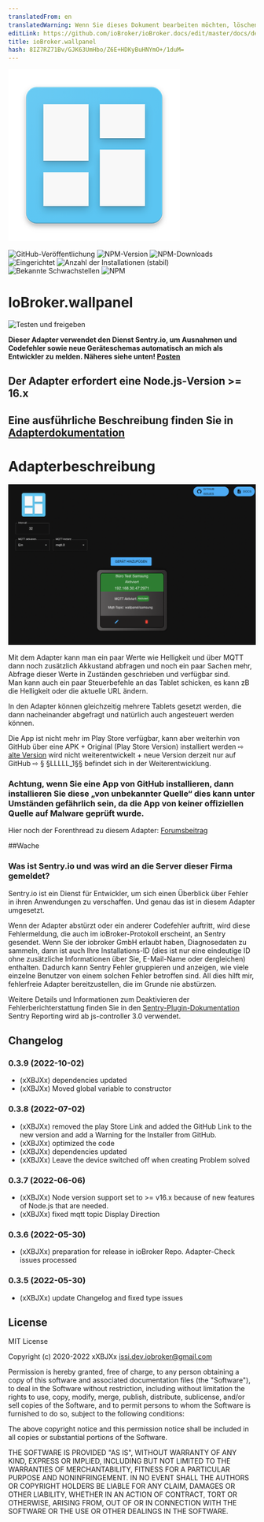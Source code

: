 ```yaml
---
translatedFrom: en
translatedWarning: Wenn Sie dieses Dokument bearbeiten möchten, löschen Sie bitte das Feld "translationsFrom". Andernfalls wird dieses Dokument automatisch erneut übersetzt
editLink: https://github.com/ioBroker/ioBroker.docs/edit/master/docs/de/adapterref/iobroker.wallpanel/README.md
title: ioBroker.wallpanel
hash: 8IZ7RZ71Bv/GJK63UmHbo/Z6E+HDKyBuHNYmO+/1duM=
---
```

![Logo](../../../en/adapterref/iobroker.wallpanel/admin/wallpanel.png)

![GitHub-Veröffentlichung](https://img.shields.io/github/v/release/xXBJXx/ioBroker.wallpanel?include_prereleases&label=GitHub%20release&logo=github)
![NPM-Version](https://img.shields.io/npm/v/iobroker.wallpanel.svg?logo=npm)
![NPM-Downloads](https://img.shields.io/npm/dm/iobroker.wallpanel.svg?logo=npm)
![Eingerichtet](https://iobroker.live/badges/wallpanel-installed.svg)
![Anzahl der Installationen (stabil)](http://iobroker.live/badges/wallpanel-stable.svg)
![Bekannte Schwachstellen](https://snyk.io/test/github/xXBJXx/ioBroker.wallpanel/badge.svg)
![NPM](https://nodei.co/npm/iobroker.wallpanel.png?downloads=true)

# IoBroker.wallpanel
![Testen und freigeben](https://github.com/xXBJXx/ioBroker.wallpanel/workflows/Test%20and%20Release/badge.svg)

**Dieser Adapter verwendet den Dienst Sentry.io, um Ausnahmen und Codefehler sowie neue Geräteschemas automatisch an mich als Entwickler zu melden.
Näheres siehe unten! [Posten](#sentry)**

## Der Adapter erfordert eine Node.js-Version >= 16.x
## **Eine ausführliche Beschreibung finden Sie in [Adapterdokumentation](https://xxbjxx.github.io/wallpanel/)**
# Adapterbeschreibung
![WandpaneelAdapter](../../../en/adapterref/iobroker.wallpanel/admin/media/wallpanelAdapter.png)

Mit dem Adapter kann man ein paar Werte wie Helligkeit und über MQTT dann noch zusätzlich Akkustand abfragen und noch ein paar Sachen mehr,<br> Abfrage dieser Werte in Zuständen geschrieben und verfügbar sind.<br> Man kann auch ein paar Steuerbefehle an das Tablet schicken, es kann zB die Helligkeit oder die aktuelle URL ändern.

In den Adapter können gleichzeitig mehrere Tablets gesetzt werden, die dann nacheinander abgefragt und natürlich auch angesteuert werden können.

Die App ist nicht mehr im Play Store verfügbar, kann aber weiterhin von GitHub über eine APK + Original (Play Store Version) installiert werden ⇨ [alte Version](https://github.com/thecowan/wallpanel-android/releases) wird nicht weiterentwickelt + neue Version derzeit nur auf GitHub ⇨ § §LLLLL_1§§ befindet sich in der Weiterentwicklung.

### **Achtung, wenn Sie eine App von GitHub installieren, dann installieren Sie diese „von unbekannter Quelle“ dies kann unter Umständen gefährlich sein, da die App von keiner offiziellen Quelle auf Malware geprüft wurde.**
Hier noch der Forenthread zu diesem Adapter: [Forumsbeitrag](https://forum.iobroker.net/topic/36438/test-adapter-wallpanel)

##Wache
### Was ist Sentry.io und was wird an die Server dieser Firma gemeldet?
Sentry.io ist ein Dienst für Entwickler, um sich einen Überblick über Fehler in ihren Anwendungen zu verschaffen. Und genau das ist in diesem Adapter umgesetzt.

Wenn der Adapter abstürzt oder ein anderer Codefehler auftritt, wird diese Fehlermeldung, die auch im ioBroker-Protokoll erscheint, an Sentry gesendet. Wenn Sie der iobroker GmbH erlaubt haben, Diagnosedaten zu sammeln, dann ist auch Ihre Installations-ID (dies ist nur eine eindeutige ID ohne zusätzliche Informationen über Sie, E-Mail-Name oder dergleichen) enthalten. Dadurch kann Sentry Fehler gruppieren und anzeigen, wie viele einzelne Benutzer von einem solchen Fehler betroffen sind.
All dies hilft mir, fehlerfreie Adapter bereitzustellen, die im Grunde nie abstürzen.

Weitere Details und Informationen zum Deaktivieren der Fehlerberichterstattung finden Sie in den [Sentry-Plugin-Dokumentation](https://github.com/ioBroker/plugin-sentry#plugin-sentry)<br> Sentry Reporting wird ab js-controller 3.0 verwendet.

## Changelog
 <!--
 Placeholder for the next version (at the beginning of the line):
 ### __WORK IN PROGRESS__ (- falls nicht benötigt löschen sonst klammern entfernen und nach dem - dein text schreiben)
 -->
### 0.3.9 (2022-10-02)
* (xXBJXx) dependencies updated 
* (xXBJXx) Moved global variable to constructor

### 0.3.8 (2022-07-02)
* (xXBJXx) removed the play Store Link and added the GitHub Link to the new version and add a Warning for the Installer from GitHub.
* (xXBJXx) optimized the code
* (xXBJXx) dependencies updated
* (xXBJXx) Leave the device switched off when creating Problem solved

### 0.3.7 (2022-06-06)
* (xXBJXx) Node version support set to >= v16.x because of new features of Node.js that are needed.
* (xXBJXx) fixed mqtt topic Display Direction

### 0.3.6 (2022-05-30)
* (xXBJXx) preparation for release in ioBroker Repo. Adapter-Check issues processed

### 0.3.5 (2022-05-30)
* (xXBJXx) update Changelog and fixed type issues

## License
MIT License

Copyright (c) 2020-2022 xXBJXx <issi.dev.iobroker@gmail.com>

Permission is hereby granted, free of charge, to any person obtaining a copy
of this software and associated documentation files (the "Software"), to deal
in the Software without restriction, including without limitation the rights
to use, copy, modify, merge, publish, distribute, sublicense, and/or sell
copies of the Software, and to permit persons to whom the Software is
furnished to do so, subject to the following conditions:

The above copyright notice and this permission notice shall be included in all
copies or substantial portions of the Software.

THE SOFTWARE IS PROVIDED "AS IS", WITHOUT WARRANTY OF ANY KIND, EXPRESS OR
IMPLIED, INCLUDING BUT NOT LIMITED TO THE WARRANTIES OF MERCHANTABILITY,
FITNESS FOR A PARTICULAR PURPOSE AND NONINFRINGEMENT. IN NO EVENT SHALL THE
AUTHORS OR COPYRIGHT HOLDERS BE LIABLE FOR ANY CLAIM, DAMAGES OR OTHER
LIABILITY, WHETHER IN AN ACTION OF CONTRACT, TORT OR OTHERWISE, ARISING FROM,
OUT OF OR IN CONNECTION WITH THE SOFTWARE OR THE USE OR OTHER DEALINGS IN THE
SOFTWARE.